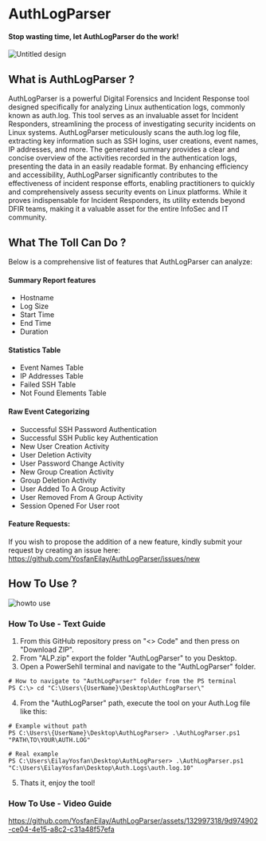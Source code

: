# AuthLogParser
#### Stop wasting time, let AuthLogParser do the work!
![Untitled design](https://github.com/YosfanEilay/AuthLogParser/assets/132997318/2121356e-d6e3-4ee8-9ebc-b54b895c0020)

## What is AuthLogParser ?
AuthLogParser is a powerful Digital Forensics and Incident Response tool designed specifically for analyzing Linux authentication logs,
commonly known as auth.log. This tool serves as an invaluable asset for Incident Responders, streamlining the process of investigating security
incidents on Linux systems. AuthLogParser meticulously scans the auth.log log file, extracting key information such as SSH logins, user creations,
event names, IP addresses, and more. The generated summary provides a clear and concise overview of the activities recorded in the authentication
logs, presenting the data in an easily readable format. By enhancing efficiency and accessibility, AuthLogParser significantly contributes to the
effectiveness of incident response efforts, enabling practitioners to quickly and comprehensively assess security events on Linux platforms.
While it proves indispensable for Incident Responders, its utility extends beyond DFIR teams, making it a valuable asset for the entire
InfoSec and IT community.

## What The Toll Can Do ?
Below is a comprehensive list of features that AuthLogParser can analyze:
#### Summary Report features
- Hostname
- Log Size
- Start Time
- End Time
- Duration
#### Statistics Table
- Event Names Table
- IP Addresses Table
- Failed SSH Table
- Not Found Elements Table
#### Raw Event Categorizing
- Successful SSH Password Authentication
- Successful SSH Public key Authentication
- New User Creation Activity
- User Deletion Activity
- User Password Change Activity
- New Group Creation Activity
- Group Deletion Activity
- User Added To A Group Activity
- User Removed From A Group Activity
- Session Opened For User root
#### Feature Requests:
If you wish to propose the addition of a new feature, kindly submit your request by creating an issue here:
https://github.com/YosfanEilay/AuthLogParser/issues/new

## How To Use ?
![howto use](https://github.com/YosfanEilay/AuthLogParser/assets/132997318/2d663c04-88a3-412b-aa5c-99ad48d45ba1)

### How To Use - Text Guide
1. From this GitHub repository press on "<> Code" and then press on "Download ZIP".
2. From "ALP.zip" export the folder "AuthLogParser" to you Desktop.
3. Open a PowerSehll terminal and navigate to the "AuthLogParser" folder.
```
# How to navigate to "AuthLogParser" folder from the PS terminal
PS C:\> cd "C:\Users\{UserName}\Desktop\AuthLogParser\"
```
4. From the "AuthLogParser" path, execute the tool on your Auth.Log file like this:
```
# Example without path
PS C:\Users\{UserName}\Desktop\AuthLogParser> .\AuthLogParser.ps1 "PATH\TO\YOUR\AUTH.LOG"

# Real example
PS C:\Users\EilayYosfan\Desktop\AuthLogParser> .\AuthLogParser.ps1 "C:\Users\EilayYosfan\Desktop\Auth.Logs\auth.log.10"
```
5. Thats it, enjoy the tool!

### How To Use - Video Guide
https://github.com/YosfanEilay/AuthLogParser/assets/132997318/9d974902-ce04-4e15-a8c2-c31a48f57efa

